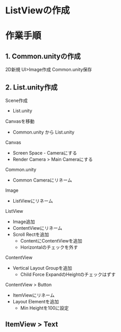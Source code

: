 # ListViewの作成

# 作業手順

## 1. Common.unityの作成

2D新規
UI>Image作成
Common.unity保存

## 2. List.unity作成

Scene作成
- List.unity

Canvasを移動
- Common.unity から List.unity

Canvas
- Screen Space - Cameraにする
- Render Camera > Main Cameraにする

Common.unity
- Common Cameraにリネーム

Image
- ListViewにリネーム

ListView
- Image追加
- ContentViewにリネーム
- Scroll Rectを追加
    - ContentにContentViewを追加
    - Horizontalのチェックを外す

ContentView
- Vertical Layout Groupを追加
  - Child Force ExpandのHeightのチェックはずす

ContentView > Button
- ItemViewにリネーム
- Layout Elementを追加
    - Min Heightを100に設定

ItemView > Text
- 


